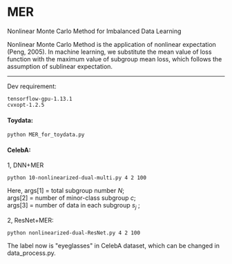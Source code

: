 
# MER
Nonlinear Monte Carlo Method for Imbalanced Data Learning

Nonlinear Monte Carlo Method is the application of nonlinear expectation (Peng, 2005). In machine learning, we substitute the mean value of loss function with the maximum value of subgroup mean loss, which follows the assumption of sublinear expectation.

****

Dev requirement:

```
tensorflow-gpu-1.13.1
cvxopt-1.2.5
```

#### Toydata:
```
python MER_for_toydata.py
```

#### CelebA:  
1, DNN+MER


```
python 10-nonlinearized-dual-multi.py 4 2 100
``` 
Here, args[1] = total subgroup number $N$;    
args[2] = number of minor-class subgroup $c$;     
args[3] = number of data in each subgroup $s_j$ ;   



2, ResNet+MER:

```
python nonlinearized-dual-ResNet.py 4 2 100
```

The label now is "eyeglasses" in CelebA dataset, which can be changed in data_process.py. 
